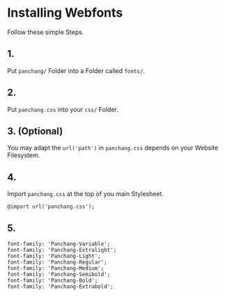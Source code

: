 # Installing Webfonts
Follow these simple Steps.

## 1.
Put `panchang/` Folder into a Folder called `fonts/`.

## 2.
Put `panchang.css` into your `css/` Folder.

## 3. (Optional)
You may adapt the `url('path')` in `panchang.css` depends on your Website Filesystem.

## 4.
Import `panchang.css` at the top of you main Stylesheet.

```
@import url('panchang.css');
```

## 5.


```
font-family: 'Panchang-Variable';
font-family: 'Panchang-Extralight';
font-family: 'Panchang-Light';
font-family: 'Panchang-Regular';
font-family: 'Panchang-Medium';
font-family: 'Panchang-Semibold';
font-family: 'Panchang-Bold';
font-family: 'Panchang-Extrabold';
```

